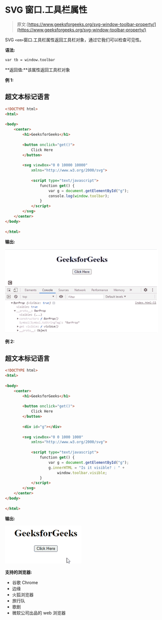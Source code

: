 # SVG 窗口.工具栏属性

> 原文:[https://www.geeksforgeeks.org/svg-window-toolbar-property/](https://www.geeksforgeeks.org/svg-window-toolbar-property/)

SVG `<em>`窗口.工具栏属性返回工具栏对象，通过它我们可以检查可见性。

**语法:**

```html
var tb = window.toolbar
```

**返回值:**该属性返回工具栏对象

**例 1:**

## 超文本标记语言

```html
<!DOCTYPE html>
<html>

<body>
    <center>
        <h1>GeeksforGeeks</h1>

        <button onclick="get()">
            Click Here
        </button>

        <svg viewBox="0 0 10000 10000" 
            xmlns="http://www.w3.org/2000/svg">

            <script type="text/javascript">
                function get() {
                    var g = document.getElementById("g");
                    console.log(window.toolbar);
                }
            </script>
        </svg>
    </center>
</body>

</html>
```

**输出:**

![](img/c32a612fec7c15c96fe6098e56021df3.png)

**例 2:**

## 超文本标记语言

```html
<!DOCTYPE html>
<html>

<body>
    <center>
        <h1>GeeksforGeeks</h1>

        <button onclick="get()">
            Click Here
        </button>

        <div id="g"></div>

        <svg viewBox="0 0 1000 1000" 
            xmlns="http://www.w3.org/2000/svg">

            <script type="text/javascript">
                function get() {
                    var g = document.getElementById("g");
                    g.innerHTML = "Is it visible? : " +
                        window.toolbar.visible;
                }
            </script>
        </svg>
    </center>
</body>

</html>
```

**输出:**

![](img/b334c668db92109e2c9a11e4f4a695e1.png)

**支持的浏览器:**

*   谷歌 Chrome
*   边缘
*   火狐浏览器
*   旅行队
*   歌剧
*   微软公司出品的 web 浏览器